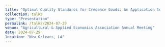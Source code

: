 ```yaml
---
title: "Optimal Quality Standards for Credence Goods: An Application to Organic Strawberries and the Commercial Availability Loophole"
collection: talks
type: "Presentation"
permalink: /talks/2024-07-29
venue: "Agricultural & Applied Economics Association Annual Meeting"
date: 2024-07-29
location: "New Orleans, LA"
---
```

